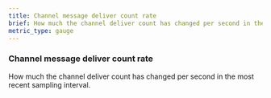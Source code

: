```yaml
---
title: Channel message deliver count rate
brief: How much the channel deliver count has changed per second in the most recent sampling interval.
metric_type: gauge
---
```

### Channel message deliver count rate

How much the channel deliver count has changed per second in the most recent sampling interval.
